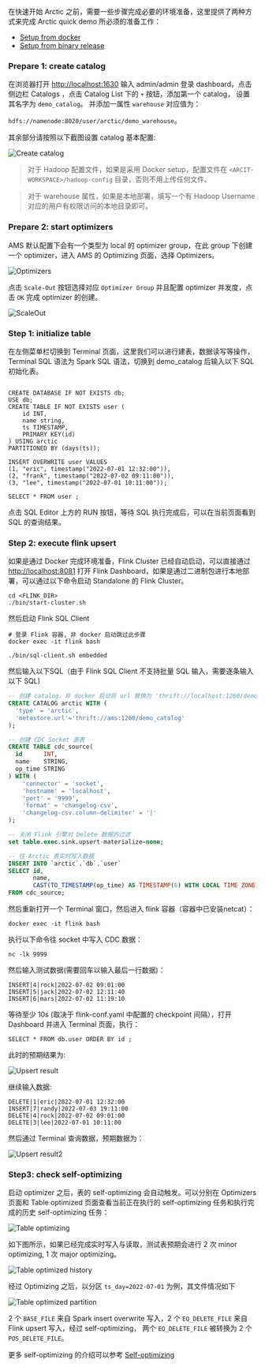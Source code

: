 在快速开始 Arctic 之前，需要一些步骤完成必要的环境准备，这里提供了两种方式来完成 Arctic quick demo 所必须的准备工作：

- [Setup from docker](setup.md#setup-from-docker-compose)
- [Setup from binary release](setup.md#setup-from-binary-release)



### Prepare 1: create catalog

在浏览器打开 [http://localhost:1630](http://localhost:1630) 输入 admin/admin 登录 dashboard，点击侧边栏 Catalogs ，点击 Catalog List 下的 `+` 按钮，添加第一个 catalog， 设置其名字为 `demo_catalog`。
并添加一属性 `warehouse` 对应值为：

`hdfs://namenode:8020/user/arctic/demo_warehouse`。

其余部分请按照以下截图设置 catalog 基本配置:

![Create catalog](../images/quickstart/create-catalog.png)

> 对于 Hadoop 配置文件，如果是采用 Docker setup，配置文件在 `<ARCIT-WORKSPACE>/hadoop-config` 目录，否则不用上传任何文件。

> 对于 warehouse 属性，如果是本地部署，填写一个有 Hadoop Username 对应的用户有权限访问的本地目录即可。

### Prepare 2: start optimizers

AMS 默认配置下会有一个类型为 local 的 optimizer group，在此 group 下创建一个 optimizer，进入 AMS 的 Optimizing 页面，选择 Optimizers。

![Optimizers](../images/quickstart/Optimizing.png)

点击 `Scale-Out` 按钮选择对应 `Optimizer Group` 并且配置 optimizer 并发度，点击 `OK` 完成 optimizer 的创建。

![ScaleOut](../images/quickstart/ScaleOut.png)

### Step 1: initialize table

在左侧菜单栏切换到  Terminal 页面，这里我们可以进行建表，数据读写等操作，Terminal SQL 语法为 Spark SQL 语法，切换到 demo_catalog 后输入以下 SQL 初始化表。

```shell

CREATE DATABASE IF NOT EXISTS db;
USE db;
CREATE TABLE IF NOT EXISTS user (
    id INT,
    name string,
    ts TIMESTAMP,
    PRIMARY KEY(id)
) USING arctic 
PARTITIONED BY (days(ts));

INSERT OVERWRITE user VALUES 
(1, "eric", timestamp("2022-07-01 12:32:00")),
(2, "frank", timestamp("2022-07-02 09:11:00")),
(3, "lee", timestamp("2022-07-01 10:11:00"));

SELECT * FROM user ;

```

点击 SQL Editor 上方的 RUN 按钮，等待 SQL 执行完成后，可以在当前页面看到 SQL 的查询结果。

### Step 2: execute flink upsert

如果是通过 Docker 完成环境准备，Flink Cluster 已经自动启动，可以直接通过 [http://localhost:8081](http://localhost:8081) 打开 Flink Dashboard，如果是通过二进制包进行本地部署，可以通过以下命令启动 Standalone 的 Flink Cluster。

```shell
cd <FLINK_DIR>
./bin/start-cluster.sh
```

然后启动 Flink SQL Client

```shell
# 登录 Flink 容器, 非 docker 启动跳过此步骤
docker exec -it flink bash

./bin/sql-client.sh embedded
```

然后输入以下SQL（由于 Flink SQL Client 不支持批量 SQL 输入，需要逐条输入以下 SQL)

```SQL
-- 创建 catalog，非 docker 启动将 url 替换为 'thrift://localhost:1260/demo_catalog'
CREATE CATALOG arctic WITH (
  'type' = 'arctic',
  'metastore.url'='thrift://ams:1260/demo_catalog'
);

-- 创建 CDC Socket 源表
CREATE TABLE cdc_source(
  id      INT,
  name    STRING,
  op_time STRING
) WITH (
    'connector' = 'socket',
    'hostname' = 'localhost',
    'port' = '9999',
    'format' = 'changelog-csv',
    'changelog-csv.column-delimiter' = '|'
);

-- 关闭 Flink 引擎对 Delete 数据的过滤
set table.exec.sink.upsert-materialize=none;

-- 往 Arctic 表实时写入数据
INSERT INTO `arctic`.`db`.`user`
SELECT id,
       name,
       CAST(TO_TIMESTAMP(op_time) AS TIMESTAMP(6) WITH LOCAL TIME ZONE) ts
FROM cdc_source;
```

然后重新打开一个 Terminal 窗口，然后进入 flink 容器（容器中已安装netcat）：

```shell
docker exec -it flink bash
```
执行以下命令往 socket 中写入 CDC 数据：

```shell
nc -lk 9999
```

然后输入测试数据(需要回车以输入最后一行数据)：

```shell
INSERT|4|rock|2022-07-02 09:01:00
INSERT|5|jack|2022-07-02 12:11:40
INSERT|6|mars|2022-07-02 11:19:10

```


等待至少 10s (取决于 flink-conf.yaml 中配置的 checkpoint 间隔），打开 Dashboard 并进入 Terminal 页面，执行：

```shell
SELECT * FROM db.user ORDER BY id ;
```

此时的预期结果为:

![Upsert result](../images/quickstart/upsert-result.png)

继续输入数据:

```shell
DELETE|1|eric|2022-07-01 12:32:00
INSERT|7|randy|2022-07-03 19:11:00
DELETE|4|rock|2022-07-02 09:01:00
DELETE|3|lee|2022-07-01 10:11:00

```

然后通过 Terminal 查询数据，预期数据为：

![Upsert result2](../images/quickstart/upsert-result2.png)

### Step3: check self-optimizing

启动 optimizer 之后，表的 self-optimizing 会自动触发。可以分别在 Optimizers 页面和 Table optimized 页面查看当前正在执行的 self-optimizing 任务和执行完成的历史 self-optimizing 任务：

![Table optimizing](../images/quickstart/table-optimizing.png)


如下图所示，如果已经完成实时写入与读取，测试表预期会进行 2 次 minor optimizing, 1 次 major optimizing。

![Table optimized history](../images/quickstart/table-optimized-history.png)


经过 Optimizing 之后，以分区 `ts_day=2022-07-01` 为例，其文件情况如下

![Table optimized partition](../images/quickstart/table-optimized-partition.png)

2 个 `BASE_FILE` 来自 Spark insert overwrite 写入，2 个 `EQ_DELETE_FILE` 来自 Flink upsert 写入，经过 self-optimizing，
两个 `EQ_DELETE_FILE` 被转换为 2 个 `POS_DELETE_FILE`。

更多 self-optimizing 的介绍可以参考 [Self-optimizing](../concepts/self-optimizing.md)